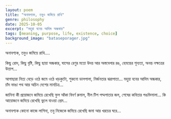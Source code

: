 ```yaml
---
layout: poem
title: "অনাবশ্যক, তবুও জমিয়ে রাখি" 
genre: philosophy
date: 2025-10-05
excerpt: "মহুয়া বনের আদিম অন্ধকার"
tags: [meaning, purpose, life, existence, choice]
background_image: "bataseporager.jpg"
---
```

অনাবশ্যক, তবুও জমিয়ে রাখি....

কিছু রোদ, কিছু বৃষ্টি, কিছু ছায়া অন্ধকার, 
ঘাসের রেণুর মতো উদয়
আর অস্তবেলার রঙ,
হেমন্তের শূন্যতা, অনন্ত নক্ষত্রের উত্তাপ...

আগাছারা নিত্য বেড়ে ওঠে
জমে ওঠে খড়কুটো, শুকনো ডালপালা,
নির্জনতার ঝরাপাতা... 
মহুয়া বনের আদিম অন্ধকার,
চাঁদ ভাঙা পথ আর অচিন দেশের মানচিত্র...

জানিনা কী প্রয়োজনে জমিয়ে রেখেছি
ফুল আঁকা বিবর্ণ রুমাল, নীল টিপ
পদ্মপাতার জল, শেষের কবিতার
পঙক্তিমালা... 
কি আয়োজনে জমিয়ে রেখেছি 
ভুলে যাওয়া প্রেম... 

অনাবশ্যক 
কোনো কাজে লাগিনা, তবু
নিজেকে জমিয়ে রেখেছি
জমা আর খরচের ঘরে...
